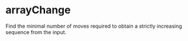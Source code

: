 # arrayChange
Find the minimal number of moves required to obtain a strictly increasing sequence from the input.
